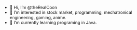 - 👋 Hi, I’m @theRealCoon
- 👀 I’m interested in stock market, programming, mechatronical engineering, gaming, anime.
- 🌱 I’m currently learning programing in Java.

<!---
br0k1z0l1/br0k1z0l1 is a ✨ special ✨ repository because its `README.md` (this file) appears on your GitHub profile.
You can click the Preview link to take a look at your changes.
--->
